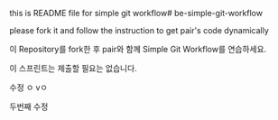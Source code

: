 this is README file for simple git workflow# be-simple-git-workflow

please fork it and follow the instruction to get pair's code dynamically


이 Repository를 fork한 후 pair와 함께 Simple Git Workflow를 연습하세요.


이 스프린트는 제출할 필요는 없습니다.

수정 ㅇ vㅇ

두번째 수정 

